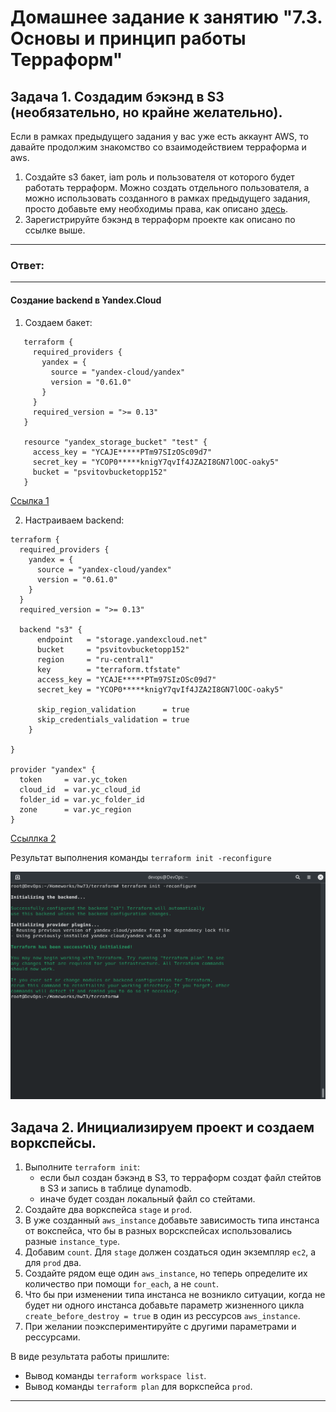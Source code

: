 # Домашнее задание к занятию "7.3. Основы и принцип работы Терраформ"

## Задача 1. Создадим бэкэнд в S3 (необязательно, но крайне желательно).

Если в рамках предыдущего задания у вас уже есть аккаунт AWS, то давайте продолжим знакомство со взаимодействием
терраформа и aws. 

1. Создайте s3 бакет, iam роль и пользователя от которого будет работать терраформ. Можно создать отдельного пользователя,
а можно использовать созданного в рамках предыдущего задания, просто добавьте ему необходимы права, как описано 
[здесь](https://www.terraform.io/docs/backends/types/s3.html).
1. Зарегистрируйте бэкэнд в терраформ проекте как описано по ссылке выше. 

---
### Ответ:
---

#### Cоздание backend в Yandex.Cloud

1. Создаем бакет:

> 
       terraform {
         required_providers {
           yandex = {
             source = "yandex-cloud/yandex"
             version = "0.61.0"
           }
         }
         required_version = ">= 0.13"
       }

       resource "yandex_storage_bucket" "test" {
         access_key = "YCAJE*****PTm97SIzOSc09d7"
         secret_key = "YCOP0*****knigY7qvIf4JZA2I8GN7lOOC-oaky5"
         bucket = "psvitovbucketopp152"
       }

[Ссылка 1](https://cloud.yandex.ru/docs/iam/operations/sa/create-access-key)

2. Настраиваем backend:

>
    terraform {
      required_providers {
        yandex = {
          source = "yandex-cloud/yandex"
          version = "0.61.0"
        }
      }
      required_version = ">= 0.13"

      backend "s3" {
          endpoint   = "storage.yandexcloud.net"
          bucket     = "psvitovbucketopp152"
          region     = "ru-central1"
          key        = "terraform.tfstate"
          access_key = "YCAJE*****PTm97SIzOSc09d7"
          secret_key = "YCOP0*****knigY7qvIf4JZA2I8GN7lOOC-oaky5"

          skip_region_validation      = true
          skip_credentials_validation = true
        }

    }

    provider "yandex" {
      token     = var.yc_token
      cloud_id  = var.yc_cloud_id
      folder_id = var.yc_folder_id
      zone      = var.yc_region
    }

[Ссыллка 2](https://cloud.yandex.ru/docs/storage/operations/buckets/create)

Результат выполнения команды `terraform init -reconfigure`

![7_3_1.png](https://github.com/psvitov/devops-netology/blob/main/Homework/virt_homework_7_3/7_3_1.png)


## Задача 2. Инициализируем проект и создаем воркспейсы. 

1. Выполните `terraform init`:
    * если был создан бэкэнд в S3, то терраформ создат файл стейтов в S3 и запись в таблице 
dynamodb.
    * иначе будет создан локальный файл со стейтами.  
1. Создайте два воркспейса `stage` и `prod`.
1. В уже созданный `aws_instance` добавьте зависимость типа инстанса от вокспейса, что бы в разных ворскспейсах 
использовались разные `instance_type`.
1. Добавим `count`. Для `stage` должен создаться один экземпляр `ec2`, а для `prod` два. 
1. Создайте рядом еще один `aws_instance`, но теперь определите их количество при помощи `for_each`, а не `count`.
1. Что бы при изменении типа инстанса не возникло ситуации, когда не будет ни одного инстанса добавьте параметр
жизненного цикла `create_before_destroy = true` в один из рессурсов `aws_instance`.
1. При желании поэкспериментируйте с другими параметрами и рессурсами.

В виде результата работы пришлите:
* Вывод команды `terraform workspace list`.
* Вывод команды `terraform plan` для воркспейса `prod`.  

---
